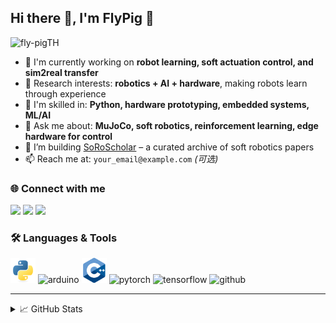 ## Hi there 👋, I'm FlyPig 🤖</h1>
<p align="left">
  <img src="https://komarev.com/ghpvc/?username=fly-pigTH&label=Profile%20views&color=0e75b6&style=flat" alt="fly-pigTH" />
</p>

- 🔭 I'm currently working on **robot learning, soft actuation control, and sim2real transfer**  
- 🧠 Research interests: **robotics + AI + hardware**, making robots learn through experience  
- 🧰 I'm skilled in: **Python, hardware prototyping, embedded systems, ML/AI**  
- 💬 Ask me about: **MuJoCo, soft robotics, reinforcement learning, edge hardware for control**
- 🧾 I’m building [SoRoScholar](https://github.com/fly-pigTH/awesome-soft-robot-papers) – a curated archive of soft robotics papers  
- 📫 Reach me at: `your_email@example.com` *(可选)*

### 🌐 Connect with me

<p align="left">
<a href="https://twitter.com/yourhandle"><img src="https://img.shields.io/badge/Twitter-%231DA1F2.svg?style=flat&logo=twitter&logoColor=white"/></a>
<a href="https://linkedin.com/in/yourname"><img src="https://img.shields.io/badge/LinkedIn-%230077B5.svg?style=flat&logo=linkedin&logoColor=white"/></a>
<a href="https://your-blog.com"><img src="https://img.shields.io/badge/Blog-Medium-black?style=flat&logo=medium&logoColor=white"/></a>
</p>

### 🛠️ Languages & Tools

<p align="left">
  <img src="https://raw.githubusercontent.com/devicons/devicon/master/icons/python/python-original.svg" alt="python" width="40" height="40"/>
  <img src="https://cdn.worldvectorlogo.com/logos/arduino-1.svg" alt="arduino" width="40" height="40"/>
  <img src="https://raw.githubusercontent.com/devicons/devicon/master/icons/cplusplus/cplusplus-original.svg" alt="cpp" width="40" height="40"/>
  <img src="https://www.vectorlogo.zone/logos/pytorch/pytorch-icon.svg" alt="pytorch" width="40" height="40"/>
  <img src="https://www.vectorlogo.zone/logos/tensorflow/tensorflow-icon.svg" alt="tensorflow" width="40" height="40"/>
  <img src="https://www.vectorlogo.zone/logos/github/github-icon.svg" alt="github" width="40" height="40"/>
</p>

---

<details>
  <summary>📈 GitHub Stats</summary>
  <img align="left" width="400" src="https://github-readme-stats.vercel.app/api?username=fly-pigTH&show_icons=true&theme=radical"/>
  <img align="right" width="300" src="https://github-readme-stats.vercel.app/api/top-langs?username=fly-pigTH&layout=compact" />
</details>
